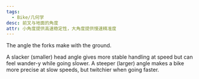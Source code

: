```yaml
---
tags:
  - Bike/几何学
desc: 前叉与地面的角度
attr: 小角度提供高速稳定性，大角度提供慢速精准度
---
```


The angle the forks make with the ground.

A slacker (smaller) head angle gives more stable handling at speed but can feel wander-y while going slower. A steeper (larger) angle makes a bike more precise at slow speeds, but twitchier when going faster.